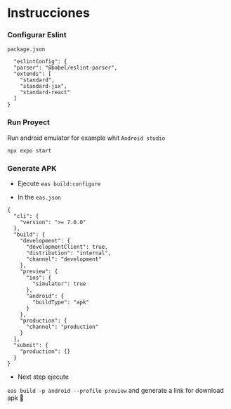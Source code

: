 # Instrucciones

### Configurar Eslint
`package.json`
```
  "eslintConfig": {
  "parser": "@babel/eslint-parser",
  "extends": [
    "standard",
    "standard-jsx",
    "standard-react"
  ]
}
```

### Run Proyect
Run android emulator for example whit `Android studio`
```
npx expo start
```

### Generate APK
- Ejecute `eas build:configure`

- In the `eas.json`

```
{
  "cli": {
    "version": ">= 7.0.0"
  },
  "build": {
    "development": {
      "developmentClient": true,
      "distribution": "internal",
      "channel": "development"
    },
    "preview": {
      "ios": {
        "simulator": true
      },
      "android": {
        "buildType": "apk"
      }
    },
    "production": {
      "channel": "production"
    }
  },
  "submit": {
    "production": {}
  }
}

```

- Next step ejecute 

`eas build -p android --profile preview` and generate a link for download apk 🎉